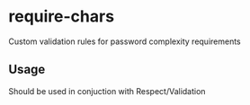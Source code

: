 # require-chars
Custom validation rules for password complexity requirements

## Usage

Should be used in conjuction with Respect/Validation
